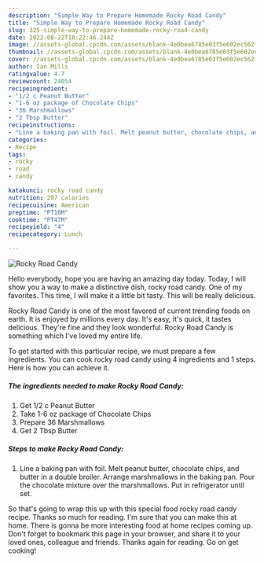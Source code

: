 ```yaml
---
description: "Simple Way to Prepare Homemade Rocky Road Candy"
title: "Simple Way to Prepare Homemade Rocky Road Candy"
slug: 325-simple-way-to-prepare-homemade-rocky-road-candy
date: 2022-08-22T18:22:46.244Z
image: //assets-global.cpcdn.com/assets/blank-4e0bea6785e03f5e602ec562f230caae08da540cada707380b4fe1bbebba43da.png
thumbnail: //assets-global.cpcdn.com/assets/blank-4e0bea6785e03f5e602ec562f230caae08da540cada707380b4fe1bbebba43da.png
cover: //assets-global.cpcdn.com/assets/blank-4e0bea6785e03f5e602ec562f230caae08da540cada707380b4fe1bbebba43da.png
author: Ian Mills
ratingvalue: 4.7
reviewcount: 24054
recipeingredient:
- "1/2 c Peanut Butter"
- "1-6 oz package of Chocolate Chips"
- "36 Marshmallows"
- "2 Tbsp Butter"
recipeinstructions:
- "Line a baking pan with foil. Melt peanut butter, chocolate chips, and butter in a double broiler. Arrange marshmallows in the baking pan. Pour the chocolate mixture over the marshmallows. Put in refrigerator until set."
categories:
- Recipe
tags:
- rocky
- road
- candy

katakunci: rocky road candy 
nutrition: 297 calories
recipecuisine: American
preptime: "PT10M"
cooktime: "PT47M"
recipeyield: "4"
recipecategory: Lunch

---
```



![Rocky Road Candy](//assets-global.cpcdn.com/assets/blank-4e0bea6785e03f5e602ec562f230caae08da540cada707380b4fe1bbebba43da.png)

Hello everybody, hope you are having an amazing day today. Today, I will show you a way to make a distinctive dish, rocky road candy. One of my favorites. This time, I will make it a little bit tasty. This will be really delicious.



Rocky Road Candy is one of the most favored of current trending foods on earth. It is enjoyed by millions every day. It's easy, it's quick, it tastes delicious. They're fine and they look wonderful. Rocky Road Candy is something which I've loved my entire life.


To get started with this particular recipe, we must prepare a few ingredients. You can cook rocky road candy using 4 ingredients and 1 steps. Here is how you can achieve it.

<!--inarticleads1-->

##### The ingredients needed to make Rocky Road Candy:

1. Get 1/2 c Peanut Butter
1. Take 1-6 oz package of Chocolate Chips
1. Prepare 36 Marshmallows
1. Get 2 Tbsp Butter




<!--inarticleads2-->

##### Steps to make Rocky Road Candy:

1. Line a baking pan with foil. Melt peanut butter, chocolate chips, and butter in a double broiler. Arrange marshmallows in the baking pan. Pour the chocolate mixture over the marshmallows. Put in refrigerator until set.




So that's going to wrap this up with this special food rocky road candy recipe. Thanks so much for reading. I'm sure that you can make this at home. There is gonna be more interesting food at home recipes coming up. Don't forget to bookmark this page in your browser, and share it to your loved ones, colleague and friends. Thanks again for reading. Go on get cooking!
